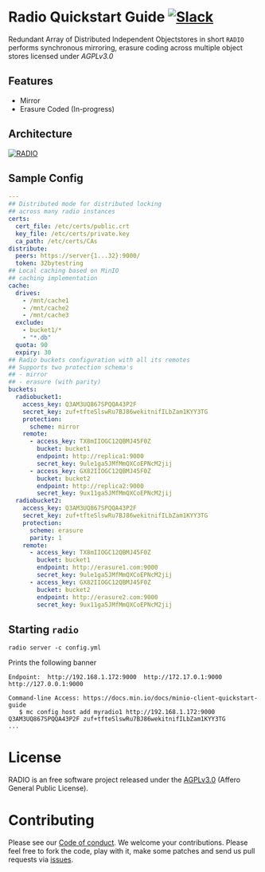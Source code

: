 # Radio Quickstart Guide [![Slack](https://slack.min.io/slack?type=svg)](https://slack.min.io)
Redundant Array of Distributed Independent Objectstores in short `RADIO` performs synchronous mirroring, erasure coding across multiple object stores licensed under *AGPLv3.0*

## Features
- Mirror
- Erasure Coded (In-progress)

## Architecture
[![RADIO](https://raw.githubusercontent.com/minio/radio/master/.github/arch.png)](https://min.io)

## Sample Config
```yml
---
## Distributed mode for distributed locking
## across many radio instances
certs:
  cert_file: /etc/certs/public.crt
  key_file: /etc/certs/private.key
  ca_path: /etc/certs/CAs
distribute:
  peers: https://server{1...32}:9000/
  token: 32bytestring
## Local caching based on MinIO
## caching implementation
cache:
  drives:
    - /mnt/cache1
    - /mnt/cache2
    - /mnt/cache3
  exclude:
    - bucket1/*
    - "*.db"
  quota: 90
  expiry: 30
## Radio buckets configuration with all its remotes
## Supports two protection schema's
## - mirror
## - erasure (with parity)
buckets:
  radiobucket1:
    access_key: Q3AM3UQ867SPQQA43P2F
    secret_key: zuf+tfteSlswRu7BJ86wekitnifILbZam1KYY3TG
    protection:
      scheme: mirror
    remote:
      - access_key: TX8mIIOGC12QBMJ45F0Z
        bucket: bucket1
        endpoint: http://replica1:9000
        secret_key: 9ule1ga5JMfMmQXCoEPNcM2jij
      - access_key: GX82IIOGC12QBMJ45F0Z
        bucket: bucket2
        endpoint: http://replica2:9000
        secret_key: 9ux11ga5JMfMmQXCoEPNcM2jij
  radiobucket2:
    access_key: Q3AM3UQ867SPQQA43P2F
    secret_key: zuf+tfteSlswRu7BJ86wekitnifILbZam1KYY3TG
    protection:
      scheme: erasure
      parity: 1
    remote:
      - access_key: TX8mIIOGC12QBMJ45F0Z
        bucket: bucket1
        endpoint: http://erasure1.com:9000
        secret_key: 9ule1ga5JMfMmQXCoEPNcM2jij
      - access_key: GX82IIOGC12QBMJ45F0Z
        bucket: bucket2
        endpoint: http://erasure2.com:9000
        secret_key: 9ux11ga5JMfMmQXCoEPNcM2jij
```

## Starting `radio`
```
radio server -c config.yml
```

Prints the following banner
```
Endpoint:  http://192.168.1.172:9000  http://172.17.0.1:9000  http://127.0.0.1:9000

Command-line Access: https://docs.min.io/docs/minio-client-quickstart-guide
   $ mc config host add myradio1 http://192.168.1.172:9000 Q3AM3UQ867SPQQA43P2F zuf+tfteSlswRu7BJ86wekitnifILbZam1KYY3TG
...
```

# License
RADIO is an free software project released under the [AGPLv3.0](https://github.com/minio/radio/blob/master/LICENSE) (Affero General Public License).

# Contributing
Please see our [Code of conduct](https://github.com/minio/radio/blob/master/code_of_conducts.md). We welcome your contributions. Please feel free to fork the code, play with it, make some patches and send us pull requests via [issues](https://github.com/minio/radio/issues).
